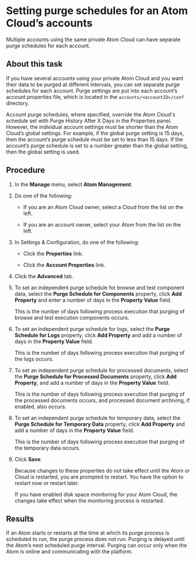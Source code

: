 # Setting purge schedules for an Atom Cloud’s accounts 

<head>
  <meta name="guidename" content="Integration"/>
  <meta name="context" content="GUID-c232593a-21f4-4c1f-9fca-ef8648725d95"/>
</head>


Multiple accounts using the same private Atom Cloud can have separate purge schedules for each account.

## About this task

If you have several accounts using your private Atom Cloud and you want their data to be purged at different intervals, you can set separate purge schedules for each account. Purge settings are put into each account’s account.properties file, which is located in the `accounts/<accountID>/conf` directory.

Account purge schedules, where specified, override the Atom Cloud's schedule set with Purge History After X Days in the Properties panel. However, the individual account settings must be shorter than the Atom Cloud’s global settings. For example, if the global purge setting is 15 days, then the account’s purge schedule must be set to less than 15 days. If the account’s purge schedule is set to a number greater than the global setting, then the global setting is used.



## Procedure

1.  In the **Manage** menu, select **Atom Management**.

2.  Do one of the following:

    -   If you are an Atom Cloud owner, select a Cloud from the list on the left.

    -   If you are an account owner, select your Atom from the list on the left.

3.  In Settings & Configuration, do one of the following:

    -   Click the **Properties** link.

    -   Click the **Account Properties** link.

4.  Click the **Advanced** tab.

5.  To set an independent purge schedule for browse and test component data, select the **Purge Schedule for Components** property, click **Add Property** and enter a number of days in the **Property Value** field.

    This is the number of days following process execution that purging of browse and test execution components occurs.

6.  To set an independent purge schedule for logs, select the **Purge Schedule for Logs** property, click **Add Property** and add a number of days in the **Property Value** field.

    This is the number of days following process execution that purging of the logs occurs.

7.  To set an independent purge schedule for processed documents, select the **Purge Schedule for Processed Documents** property, click **Add Property**, and add a number of days in the **Property Value** field.

    This is the number of days following process execution that purging of the processed documents occurs, and processed document archiving, if enabled, also occurs.

8.  To set an independent purge schedule for temporary data, select the **Purge Schedule for Temporary Data** property, click **Add Property** and add a number of days in the **Property Value** field.

    This is the number of days following process execution that purging of the temporary data occurs.

9.  Click **Save**.

    Because changes to these properties do not take effect until the Atom or Cloud is restarted, you are prompted to restart. You have the option to restart now or restart later.

    If you have enabled disk space monitoring for your Atom Cloud, the changes take effect when the monitoring process is restarted.

## Results

If an Atom starts or restarts at the time at which its purge process is scheduled to run, the purge process does not run. Purging is delayed until the Atom’s next scheduled purge interval. Purging can occur only when the Atom is online and communicating with the platform.